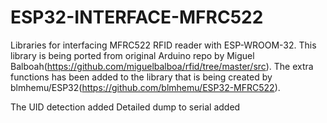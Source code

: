 # ESP32-INTERFACE-MFRC522
Libraries for interfacing MFRC522 RFID reader with ESP-WROOM-32.
This library is being ported from original Arduino repo by Miguel Balboah(https://github.com/miguelbalboa/rfid/tree/master/src).
The extra functions has been added to the library that is being created by blmhemu/ESP32(https://github.com/blmhemu/ESP32-MFRC522).

The UID detection added
Detailed dump to serial added
